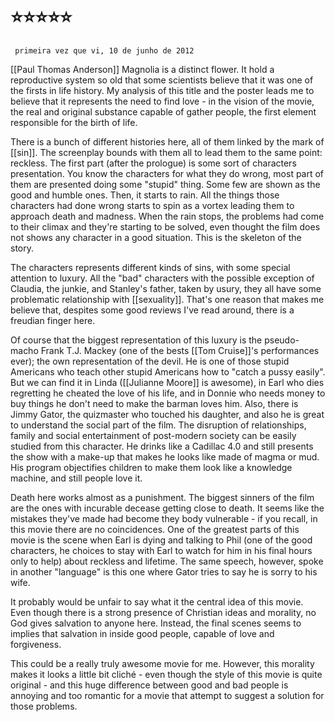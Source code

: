 # ⭐⭐⭐⭐⭐

	 primeira vez que vi, 10 de junho de 2012

[[Paul Thomas Anderson]] 
Magnolia is a distinct flower. It hold a reproductive system so old that some scientists believe that it was one of the firsts in life history. My analysis of this title and the poster leads me to believe that it represents the need to find love - in the vision of the movie, the real and original substance capable of gather people, the first element responsible for the birth of life.

There is a bunch of different histories here, all of them linked by the mark of [[sin]]. The screenplay bounds with them all to lead them to the same point: reckless. The first part (after the prologue) is some sort of characters presentation. You know the characters for what they do wrong, most part of them are presented doing some "stupid" thing. Some few are shown as the good and humble ones. Then, it starts to rain. All the things those characters had done wrong starts to spin as a vortex leading them to approach death and madness. When the rain stops, the problems had come to their climax and they're starting to be solved, even thought the film does not shows any character in a good situation. This is the skeleton of the story.

The characters represents different kinds of sins, with some special attention to luxury. All the "bad" characters with the possible exception of Claudia, the junkie, and Stanley's father, taken by usury, they all have some problematic relationship with [[sexuality]]. That's one reason that makes me believe that, despites some good reviews I've read around, there is a freudian finger here.

Of course that the biggest representation of this luxury is the pseudo-macho Frank T.J. Mackey (one of the bests [[Tom Cruise]]'s performances ever); the own representation of the devil. He is one of those stupid Americans who teach other stupid Americans how to "catch a pussy easily". But we can find it in Linda ([[Julianne Moore]] is awesome), in Earl who dies regretting he cheated the love of his life, and in Donnie who needs money to buy things he don't need to make the barman loves him. Also, there is Jimmy Gator, the quizmaster who touched his daughter, and also he is great to understand the social part of the film. The disruption of relationships, family and social entertainment of post-modern society can be easily studied from this character. He drinks like a Cadillac 4.0 and still presents the show with a make-up that makes he looks like made of magma or mud. His program objectifies children to make them look like a knowledge machine, and still people love it.

Death here works almost as a punishment. The biggest sinners of the film are the ones with incurable decease getting close to death. It seems like the mistakes they've made had become they body vulnerable - if you recall, in this movie there are no coincidences. One of the greatest parts of this movie is the scene when Earl is dying and talking to Phil (one of the good characters, he choices to stay with Earl to watch for him in his final hours only to help) about reckless and lifetime. The same speech, however, spoke in another "language" is this one where Gator tries to say he is sorry to his wife.

It probably would be unfair to say what it the central idea of this movie. Even though there is a strong presence of Christian ideas and morality, no God gives salvation to anyone here. Instead, the final scenes seems to implies that salvation in inside good people, capable of love and forgiveness.

This could be a really truly awesome movie for me. However, this morality makes it looks a little bit cliché - even though the style of this movie is quite original - and this huge difference between good and bad people is annoying and too romantic for a movie that attempt to suggest a solution for those problems.